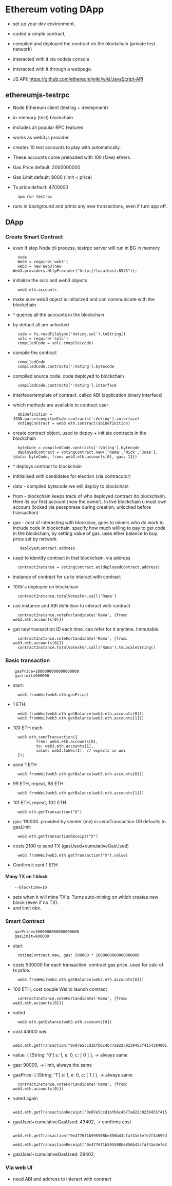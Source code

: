 # Ethereum voting DApp

- set up your dev environment, 
- coded a simple contract, 
- compiled and deployed the contract on the blockchain (private test network)
- interacted with it via nodejs console 
- interacted with it through a webpage. 

- JS API: https://github.com/ethereum/wiki/wiki/JavaScript-API

## ethereumjs-testrpc

- Node Ethereum client (testing + devlepment)
- in-memory (test) blockchain
- includes all popular RPC features
- works as web3.js provider
- creates 10 test accounts to play with automatically. 
- These accounts come preloaded with 100 (fake) ethers.
- Gas Price default: 2000000000
- Gas Limit default: 9000 (limit < price)
- Tx price default: 4700000

        npm run testrpc

- runs in background and prints any new transactions, even if turn app off.

## DApp

### Create Smart Contract

- even if stop Node cli process, testrpc server will run in BG in memory

        node
        Web3 = require('web3')
        web3 = new Web3(new Web3.providers.HttpProvider("http://localhost:8545"));
- initialize the solc and web3 objects

        web3.eth.accounts
- make sure web3 object is initialized and can communicate with the blockchain
- ^ queries all the accounts in the blockchain
- by default all are unlocked

        code = fs.readFileSync('Voting.sol').toString()
        solc = require('solc')
        compiledCode = solc.compile(code)
- compile the contract

        compiledCode
        compiledCode.contracts[':Voting'].bytecode
- compiled source code. code deployed to blockchain

        compiledCode.contracts[':Voting'].interface
- interface/template of contract. called ABI (application binary interface)
- which methods are available to contract user

        abiDefinition = JSON.parse(compiledCode.contracts[':Voting'].interface)
        VotingContract = web3.eth.contract(abiDefinition)
- create contract object, used to depoy + initiate contracts in the blockchain

        byteCode = compiledCode.contracts[':Voting'].bytecode
        deployedContract = VotingContract.new(['Rama','Nick','Jose'],{data: byteCode, from: web3.eth.accounts[0], gas: 11})

- ^ deploys contract to blockchain
- intitialised with candidates for election (via contracutor)
- data - compiled bytecode we will deploy to blockchain
- from - blockchain keeps track of who deployed contract (to blockchain). Here its our first account (now the owner). In live blockchain u must own account (locked via passphrase during creation, unlocked before transaction)
- gas - cost of interacting with blockcian, goes to miners who do work to include code in blockchain. specify how much willing to pay to get code in the blockchain, by setting value of gas. uses ether balance to buy. price set by network 
  
         deployedContract.address

- used to identify contract in that blockchain, via address

        contractInstance = VotingContract.at(deployedContract.address)
- instance of contract for us to interact with contract
- 100k's deployed on blockchain

        contractInstance.totalVotesFor.call('Rama')
- use instance and ABI definition to interact with contract

        contractInstance.voteForCandidate('Rama', {from: web3.eth.accounts[0]})
- get new transaction ID each time. can refer for it anytime. Immutable.

        contractInstance.voteForCandidate('Rama', {from: web3.eth.accounts[0]})
        contractInstance.totalVotesFor.call('Rama').toLocaleString()


### Basic transaction

        gasPrice=1000000000000000000
        gasLimit=900000
- start: 

        web3.fromWei(web3.eth.gasPrice)
- 1 ETH.

        web3.fromWei(web3.eth.getBalance(web3.eth.accounts[0]))
        web3.fromWei(web3.eth.getBalance(web3.eth.accounts[1]))
- 100 ETH each.

        web3.eth.sendTransaction({
                from: web3.eth.accounts[0],
                to: web3.eth.accounts[1],
                value: web3.toWei(1), // expects in wei
        });
- send 1 ETH

        web3.fromWei(web3.eth.getBalance(web3.eth.accounts[0]))
- 99 ETH, repeat, 98 ETH

        web3.fromWei(web3.eth.getBalance(web3.eth.accounts[1]))
- 101 ETH, repeat, 102 ETH

        web3.eth.getTransaction("X")
- gas: 110000. provided by sender (me) in sendTransaction OR defaults to gasLimit

        web3.eth.getTransactionReceipt("X")
- costs 2100 to send TX (gasUsed+cumulativeGasUsed)

        web3.fromWei(web3.eth.getTransaction("X").value)
- Confirm it sent 1 ETH

#### Many TX on 1 block

        --blocktime=10
- sets when it will mine TX's. Turns auto-mining on which creates new block (even if no TX). 
- and limit obv.

### Smart Contract

        gasPrice=1000000000000000000 
        gasLimit=900000
- start

        VotingContract.new, gas: 500000 * 1000000000000000000

- costs 500000 for each transaction. contract gas price. used for calc of tx price.

        web3.fromWei(web3.eth.getBalance(web3.eth.accounts[0]))
- 100 ETH, cost couple Wei to launch contract 

        contractInstance.voteForCandidate('Rama', {from: web3.eth.accounts[0]})
- voted 

        web3.eth.getBalance(web3.eth.accounts[0])
- cost 43000 wei. 

        web3.eth.getTransaction("0x07e5ccd1bfb6c4b77a822c9239455f4154384901308215bc8fb25d74e6524c46")
- value: { [String: '0'] s: 1, e: 0, c: [ 0 ] }, -> always same
- gas: 90000, -> limit, always the same
- gasPrice: { [String: '1'] s: 1, e: 0, c: [ 1 ] }, -> always same
  
        contractInstance.voteForCandidate('Rama', {from: web3.eth.accounts[0]})
- voted again

        web3.eth.getTransactionReceipt("0x07e5ccd1bfb6c4b77a822c9239455f4154384901308215bc8fb25d74e6524c46")
- gasUsed+cumulativeGasUsed: 43402, -> confirms cost

        web3.eth.getTransaction("0x4776f1b595508be856b43cfaf41e3efe2f3a599d50cc827b64f0abf3368afce4")
        web3.eth.getTransactionReceipt("0x4776f1b595508be856b43cfaf41e3efe2f3a599d50cc827b64f0abf3368afce4")
- gasUsed+cumulativeGasUsed: 28402,

### Via web UI

- need ABI and address to interact with contract
